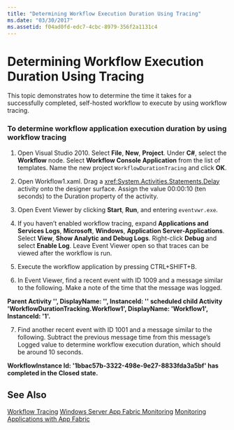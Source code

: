 ```yaml
---
title: "Determining Workflow Execution Duration Using Tracing"
ms.date: "03/30/2017"
ms.assetid: f04ad0fd-edc7-4cbc-8979-356f2a1131c4
---
```

# Determining Workflow Execution Duration Using Tracing
This topic demonstrates how to determine the time it takes for a successfully completed, self-hosted workflow to execute by using workflow tracing.

### To determine workflow application execution duration by using workflow tracing

1.  Open Visual Studio 2010.  Select **File**, **New**, **Project**.  Under **C#**, select the **Workflow** node.  Select **Workflow Console Application** from the list of templates.  Name the new project `WorkflowDurationTracing` and click **OK**.

2.  Open Workflow1.xaml.  Drag a <xref:System.Activities.Statements.Delay> activity onto the designer surface. Assign the value 00:00:10 (ten seconds) to the Duration property of the activity.

3.  Open Event Viewer by clicking **Start**, **Run**, and entering `eventvwr.exe`.

4.  If you haven’t enabled workflow tracing, expand **Applications and Services Logs**, **Microsoft**, **Windows**, **Application Server-Applications**. Select **View**, **Show Analytic and Debug Logs**. Right-click **Debug** and select **Enable Log**. Leave Event Viewer open so that traces can be viewed after the workflow is run.

5.  Execute the workflow application by pressing CTRL+SHIFT+B.

6.  In Event Viewer, find a recent event with ID 1009 and a message similar to the following. Make a note of the time that the message was logged.

 **Parent Activity '', DisplayName: '', InstanceId: '' scheduled child Activity 'WorkflowDurationTracking.Workflow1', DisplayName: 'Workflow1', InstanceId: '1'.**

7.  Find another recent event with ID 1001 and a message similar to the following.  Subtract the previous message time from this message’s Logged value to determine workflow execution duration, which should be around 10 seconds.

 **WorkflowInstance Id: '1bbac57b-3322-498e-9e27-8833fda3a5bf' has completed in the Closed state.**

## See Also
 [Workflow Tracing](../../../docs/framework/windows-workflow-foundation/workflow-tracing.md)
 [Windows Server App Fabric Monitoring](http://go.microsoft.com/fwlink/?LinkId=201273)
 [Monitoring Applications with App Fabric](http://go.microsoft.com/fwlink/?LinkId=201275)
